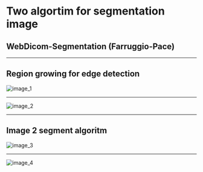 # Two algortim for segmentation image

## WebDicom-Segmentation (Farruggio-Pace)

- - -
## Region growing for edge detection

![image_1](https://raw.github.com/cvdlab-cg/442999/master/progetto/seg_image/RegionGrowing_1.jpg)
- - -
![image_2](https://raw.github.com/cvdlab-cg/442999/master/progetto/seg_image/Seconda_Grown_2.jpg)

- - - 










## Image 2 segment algoritm

![image_3](https://raw.github.com/cvdlab-cg/442999/master/progetto/seg_image/finale_1.jpg)

- - - 

![image_4](https://raw.github.com/cvdlab-cg/442999/master/progetto/seg_image/finale_2.jpg)



